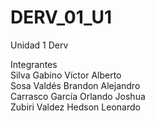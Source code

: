 # DERV_01_U1
 Unidad 1 Derv

Integrantes <br>
Silva Gabino Víctor Alberto <br>
Sosa Valdés Brandon Alejandro <br>
Carrasco García Orlando Joshua <br>
Zubiri Valdez Hedson Leonardo <br>

